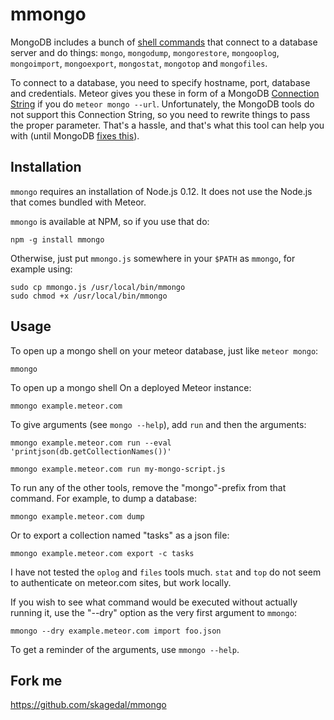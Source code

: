 # mmongo

MongoDB includes a bunch of [shell commands][1] that connect to a
database server and do things: `mongo`, `mongodump`, `mongorestore`,
`mongooplog`, `mongoimport`, `mongoexport`, `mongostat`, `mongotop`
and `mongofiles`.

To connect to a database, you need to specify hostname, port, database
and credentials.  Meteor gives you these in form of a MongoDB
[Connection String][2] if you do `meteor mongo --url`.  Unfortunately, the
MongoDB tools do not support this Connection String, so you need to
rewrite things to pass the proper parameter.  That's a hassle, and
that's what this tool can help you with (until MongoDB [fixes this][3]).

## Installation

`mmongo` requires an installation of Node.js 0.12.  It does not use the 
Node.js that comes bundled with Meteor.

`mmongo` is available at NPM, so if you use that do:

    npm -g install mmongo

Otherwise, just put `mmongo.js` somewhere in your `$PATH` as `mmongo`,
for example using:

    sudo cp mmongo.js /usr/local/bin/mmongo
    sudo chmod +x /usr/local/bin/mmongo

## Usage

To open up a mongo shell on your meteor database, just like `meteor
mongo`:

    mmongo

To open up a mongo shell On a deployed Meteor instance:

    mmongo example.meteor.com

To give arguments (see `mongo --help`), add `run` and then the arguments:

    mmongo example.meteor.com run --eval 'printjson(db.getCollectionNames())'

    mmongo example.meteor.com run my-mongo-script.js

To run any of the other tools, remove the "mongo"-prefix from that
command.  For example, to dump a database:

    mmongo example.meteor.com dump

Or to export a collection named "tasks" as a json file:

    mmongo example.meteor.com export -c tasks

I have not tested the `oplog` and `files` tools much.  `stat` and
`top` do not seem to authenticate on meteor.com sites, but work locally. 

If you wish to see what command would be executed without actually
running it, use the "--dry" option as the very first argument to
`mmongo`:

    mmongo --dry example.meteor.com import foo.json

To get a reminder of the arguments, use `mmongo --help`.

## Fork me

https://github.com/skagedal/mmongo


  [1]: http://docs.mongodb.org/manual/reference/program/
  [2]: http://docs.mongodb.org/manual/reference/connection-string/
  [3]: https://jira.mongodb.org/browse/SERVER-3254
